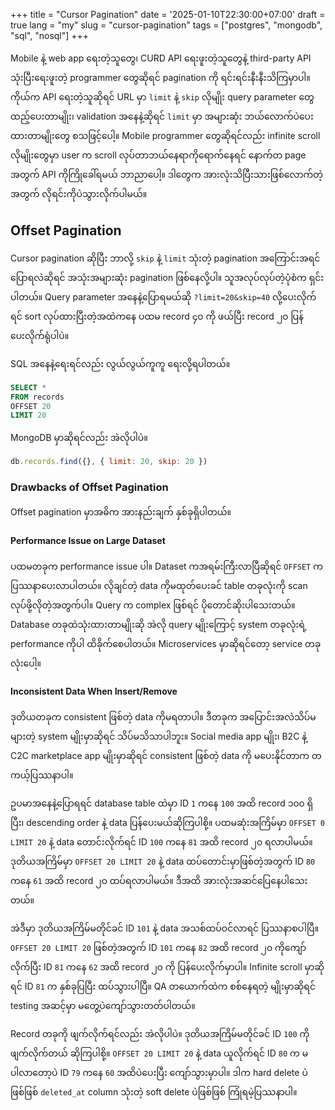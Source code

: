 +++
title = "Cursor Pagination"
date = '2025-01-10T22:30:00+07:00'
draft = true
lang = "my"
slug = "cursor-pagination"
tags = ["postgres", "mongodb", "sql", "nosql"]
+++

Mobile နဲ့ web app ရေးတဲ့သူတွေ၊ CURD API ရေးဖူးတဲ့သူတွေနဲ့ third-party API သုံးပြီးရေးဖူးတဲ့ programmer တွေဆိုရင် pagination ကို ရင်းရင်းနီးနီးသိကြမှာပါ။ ကိုယ်က API ရေးတဲ့သူဆိုရင် URL မှာ `limit` နဲ့ `skip` လိုမျိုး query parameter တွေထည့်ပေးတာမျိုး၊ validation အနေနဲ့ဆိုရင် `limit` မှာ အများဆုံး ဘယ်လောက်ပဲပေးထားတာမျိုးတွေ စသဖြင့်ပေါ့။ Mobile programmer တွေဆိုရင်လည်း infinite scroll လိုမျိုးတွေမှာ user က scroll လုပ်တာဘယ်နေရာကိုရောက်နေရင် နောက်တ page အတွက် API ကိုကြိုခေါ်ရမယ် ဘာညာပေါ့။ ဒါတွေက အားလုံးသိပြီးသားဖြစ်လောက်တဲ့အတွက် လိုရင်းကိုပဲသွားလိုက်ပါမယ်။

## Offset Pagination
Cursor pagination ဆိုပြီး ဘာလို့ `skip` နဲ့ `limit` သုံးတဲ့ pagination အကြောင်းအရင်ပြောရလဲဆိုရင် အသုံးအများဆုံး pagination ဖြစ်နေလို့ပါ။ သူအလုပ်လုပ်တဲ့ပုံစံက ရှင်းပါတယ်။ Query parameter အနေနဲ့ပြောရမယ်ဆို `?limit=20&skip=40` လို့ပေးလိုက်ရင် sort လုပ်ထားပြီးတဲ့အထဲကနေ ပထမ record ၄၀ ကို ဖယ်ပြီး record ၂၀ ပြန်ပေးလိုက်ရုံပါပဲ။

SQL အနေနဲ့ရေးရင်လည်း လွယ်လွယ်ကူကူ ရေးလို့ရပါတယ်။
```sql
SELECT *
FROM records
OFFSET 20
LIMIT 20
```
MongoDB မှာဆိုရင်လည်း အဲလိုပါပဲ။
```javascript
db.records.find({}, { limit: 20, skip: 20 })
```

### Drawbacks of Offset Pagination
Offset pagination မှာအဓိက အားနည်းချက် နှစ်ခုရှိပါတယ်။

#### Performance Issue on Large Dataset
ပထမတခုက performance issue ပါ။ Dataset ကအရမ်းကြီးလာပြီဆိုရင် `OFFSET` က ပြဿနာပေးလာပါတယ်။ လိုချင်တဲ့ data ကိုမထုတ်ပေးခင် table တခုလုံးကို scan လုပ်ဖို့လိုတဲ့အတွက်ပါ။ Query က complex ဖြစ်ရင် ပိုတောင်ဆိုးပါသေးတယ်။ Database တခုထဲသုံးထားတာမျိုးဆို အဲလို query မျိုးကြောင့် system တခုလုံးရဲ့ performance ကိုပါ ထိခိုက်စေပါတယ်။ Microservices မှာဆိုရင်တော့ service တခုလုံးပေါ့။

#### Inconsistent Data When Insert/Remove
ဒုတိယတခုက consistent ဖြစ်တဲ့ data ကိုမရတာပါ။ ဒီတခုက အပြောင်းအလဲသိပ်မများတဲ့ system မျိုးမှာဆိုရင် သိပ်မသိသာပါဘူး။ Social media app မျိုး၊ B2C နဲ့ C2C marketplace app မျိုးမှာဆိုရင် consistent ဖြစ်တဲ့ data ကို မပေးနိုင်တာက တကယ့်ပြဿနာပါ။

ဥပမာအနေနဲ့ပြောရရင် database table ထဲမှာ ID `1` ကနေ `100` အထိ record ၁၀၀ ရှိပြီး၊ descending order နဲ့ data ပြန်ပေးမယ်ဆိုကြပါစို့။ ပထမဆုံးအကြိမ်မှာ `OFFSET 0 LIMIT 20` နဲ့ data တောင်းလိုက်ရင် ID `100` ကနေ `81` အထိ record ၂၀ ရလာပါမယ်။ ဒုတိယအကြိမ်မှာ `OFFSET 20 LIMIT 20` နဲ့ data ထပ်တောင်းမှာဖြစ်တဲ့အတွက် ID `80` ကနေ `61` အထိ record ၂၀ ထပ်ရလာပါမယ်။ ဒီအထိ အားလုံးအဆင်ပြေနေပါသေးတယ်။

အဲဒီမှာ ဒုတိယအကြိမ်မတိုင်ခင် ID `101` နဲ့ data အသစ်ထပ်ဝင်လာရင် ပြဿနာစပါပြီ။ `OFFSET 20 LIMIT 20` ဖြစ်တဲ့အတွက် ID `101` ကနေ `82` အထိ record ၂၀ ကိုကျော်လိုက်ပြီး ID `81` ကနေ `62` အထိ record ၂၀ ကို ပြန်ပေးလိုက်မှာပါ။ Infinite scroll မှာဆိုရင် ID `81` က နှစ်ခုပြပြီး ထပ်သွားပါပြီ။ QA တယောက်ထဲက စစ်နေရတဲ့ မျိုးမှာဆိုရင် testing အဆင့်မှာ မတွေ့ပဲကျော်သွားတတ်ပါတယ်။

Record တခုကို ဖျက်လိုက်ရင်လည်း အဲလိုပါပဲ။ ဒုတိယအကြိမ်မတိုင်ခင် ID `100` ကိုဖျက်လိုက်တယ် ဆိုကြပါစို့။ `OFFSET 20 LIMIT 20` နဲ့ data ယူလိုက်ရင် ID `80` က မပါလာတော့ပဲ ID `79` ကနေ `60` အထိပဲပေးပြီး ကျော်သွားမှာပါ။ ဒါက hard delete ပဲဖြစ်ဖြစ် `deleted_at` column သုံးတဲ့ soft delete ပဲဖြစ်ဖြစ် ကြုံရမဲ့ပြဿနာပါ။
